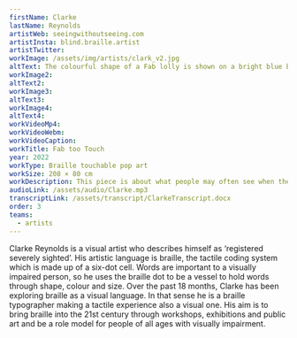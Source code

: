 ```yaml
---
firstName: Clarke
lastName: Reynolds
artistWeb: seeingwithoutseeing.com
artistInsta: blind.braille.artist
artistTwitter:
workImage: /assets/img/artists/clark_v2.jpg
altText: The colourful shape of a Fab lolly is shown on a bright blue background. The image is made of braille in spots of different colours to show the lolly’s chocolate-dipped top, bands of red and white and the lolly’s stick.
workImage2:
altText2:
workImage3:
altText3:
workImage4:
altText4:
workVideoMp4:
workVideoWebm:
workVideoCaption:
workTitle: Fab too Touch
year: 2022
workType: Braille touchable pop art
workSize: 208 × 80 cm
workDescription: This piece is about what people may often see when they see a blind person "Oh that person is blind, they cannot see anything". But blindness is a spectrum and there is so much that people, and galleries, do not understand around sight loss. When people see the Fab ice lolly that's all they see. But there's so much more hidden in the image... "just like me..." says the artist. The Fab ice lolly can be touched by everyone, but only truly understood by those who read braille. For those who can’t there is an audio-description.
audioLink: /assets/audio/Clarke.mp3
transcriptLink: /assets/transcript/ClarkeTranscript.docx
order: 3
teams:
  - artists
---
```


Clarke Reynolds is a visual artist who describes himself as ‘registered severely sighted’. His artistic language is braille, the tactile coding system which is made up of a six-dot cell. Words are important to a visually impaired person, so he uses the braille dot to be a vessel to hold words through shape, colour and size. Over the past 18 months, Clarke has been exploring braille as a visual language. In that sense he is a braille typographer making a tactile experience also a visual one. His aim is to bring braille into the 21st century through workshops, exhibitions and public art and be a role model for people of all ages with visually impairment.
